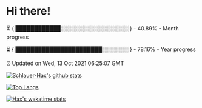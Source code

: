 # Hi there!

⏳ { ████████████░░░░░░░░░░░░░░░░░░ } - 40.89% - Month progress

⏳ { ███████████████████████░░░░░░░ } - 78.16% - Year progress

⏰ Updated on Wed, 13 Oct 2021 06:25:07 GMT


[![Schlauer-Hax's github stats](https://github-readme-stats.vercel.app/api?username=Schlauer-Hax&show_icons=true&theme=dark&count_private=true)](https://github.com/Schlauer-Hax)


[![Top Langs](https://github-readme-stats.vercel.app/api/top-langs/?username=Schlauer-Hax&layout=compact&theme=dark)](https://github.com/Schlauer-Hax?tab=repositories)


[![Hax's wakatime stats](https://github-readme-stats.vercel.app/api/wakatime?username=Hax&theme=dark)](https://wakatime.com/@Hax)

